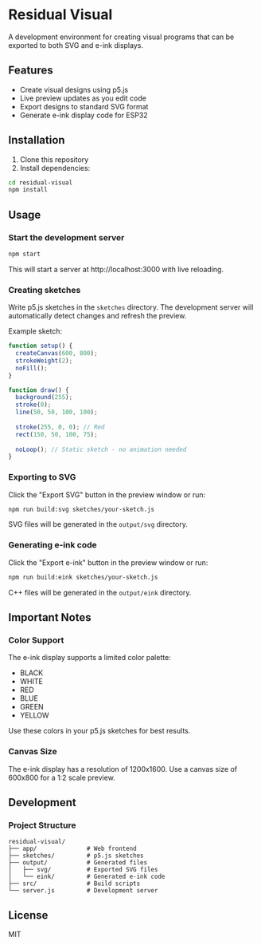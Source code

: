 # Residual Visual

A development environment for creating visual programs that can be exported to both SVG and e-ink displays.

## Features

- Create visual designs using p5.js
- Live preview updates as you edit code
- Export designs to standard SVG format
- Generate e-ink display code for ESP32

## Installation

1. Clone this repository
2. Install dependencies:

```bash
cd residual-visual
npm install
```

## Usage

### Start the development server

```bash
npm start
```

This will start a server at http://localhost:3000 with live reloading.

### Creating sketches

Write p5.js sketches in the `sketches` directory. The development server will automatically detect changes and refresh the preview.

Example sketch:

```javascript
function setup() {
  createCanvas(600, 800);
  strokeWeight(2);
  noFill();
}

function draw() {
  background(255);
  stroke(0);
  line(50, 50, 100, 100);
  
  stroke(255, 0, 0); // Red
  rect(150, 50, 100, 75);
  
  noLoop(); // Static sketch - no animation needed
}
```

### Exporting to SVG

Click the "Export SVG" button in the preview window or run:

```bash
npm run build:svg sketches/your-sketch.js
```

SVG files will be generated in the `output/svg` directory.

### Generating e-ink code

Click the "Export e-ink" button in the preview window or run:

```bash
npm run build:eink sketches/your-sketch.js
```

C++ files will be generated in the `output/eink` directory.

## Important Notes

### Color Support

The e-ink display supports a limited color palette:
- BLACK
- WHITE
- RED
- BLUE
- GREEN
- YELLOW

Use these colors in your p5.js sketches for best results.

### Canvas Size

The e-ink display has a resolution of 1200x1600. Use a canvas size of 600x800 for a 1:2 scale preview.

## Development

### Project Structure

```
residual-visual/
├── app/              # Web frontend
├── sketches/         # p5.js sketches 
├── output/           # Generated files
│   ├── svg/          # Exported SVG files
│   └── eink/         # Generated e-ink code
├── src/              # Build scripts
└── server.js         # Development server
```

## License

MIT 
